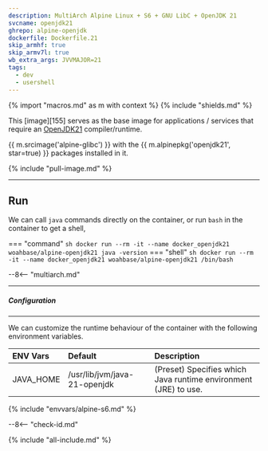 ```yaml
---
description: MultiArch Alpine Linux + S6 + GNU LibC + OpenJDK 21
svcname: openjdk21
ghrepo: alpine-openjdk
dockerfile: Dockerfile.21
skip_armhf: true
skip_armv7l: true
wb_extra_args: JVVMAJOR=21
tags:
  - dev
  - usershell
---
```


{% import "macros.md" as m with context %}
{% include "shields.md" %}


This [image][155] serves as the base image for applications
/ services that require an [OpenJDK21][1] compiler/runtime.

{{ m.srcimage('alpine-glibc') }} with the {{
m.alpinepkg('openjdk21', star=true) }} packages installed in it.

{% include "pull-image.md" %}

---
Run
---

We can call `java` commands directly on the container, or run
`bash` in the container to get a shell,

=== "command"
    ``` sh
    docker run --rm -it --name docker_openjdk21 woahbase/alpine-openjdk21 java -version
    ```
=== "shell"
    ``` sh
    docker run --rm -it --name docker_openjdk21 woahbase/alpine-openjdk21 /bin/bash
    ```

--8<-- "multiarch.md"

---
##### Configuration
---

We can customize the runtime behaviour of the container with the
following environment variables.

| ENV Vars  | Default                      | Description
| :---      | :---                         | :---
| JAVA_HOME | /usr/lib/jvm/java-21-openjdk | (Preset) Specifies which Java runtime environment (JRE) to use.
{% include "envvars/alpine-s6.md" %}

--8<-- "check-id.md"

[1]: https://openjdk.org/projects/jdk/21/
[2]: https://github.com/openjdk/jdk/

{% include "all-include.md" %}
